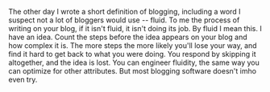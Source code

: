 The other day I wrote a short definition of blogging, including a word I suspect not a lot of bloggers would use -- fluid. To me the process of writing on your blog, if it isn't fluid, it isn't doing its job. By fluid I mean this. I have an idea. Count the steps before the idea appears on your blog and how complex it is. The more steps the more likely you'll lose your way, and find it hard to get back to what you were doing. You respond by skipping it altogether, and the idea is lost. You can engineer fluidity, the same way you can optimize for other attributes. But most blogging software doesn't imho even try. 
